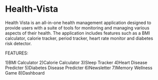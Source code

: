 # Health-Vista

Health Vista is an all-in-one health management application designed to provide users with a suite of tools for monitoring and managing various aspects of their health. The application includes features such as a BMI calculator, calorie tracker, period tracker, heart rate monitor and diabetes risk detector.

FEATURES:

1)BMI Calculator
2)Calorie Calculator
3)Sleep Tracker
4)Heart Disease Predicter
5)Diabetes Disease Predicter
6)Newsletter
7)Memory Wellness Game
8)Dashboard
